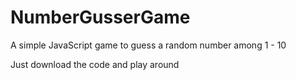 # NumberGusserGame
A simple JavaScript game to guess a random number among 1 - 10

Just download the code and play around
